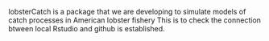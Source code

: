  lobsterCatch is a package that we are developing to simulate models of catch processes in American lobster fishery
 This is to check the connection btween local Rstudio and github is established.
